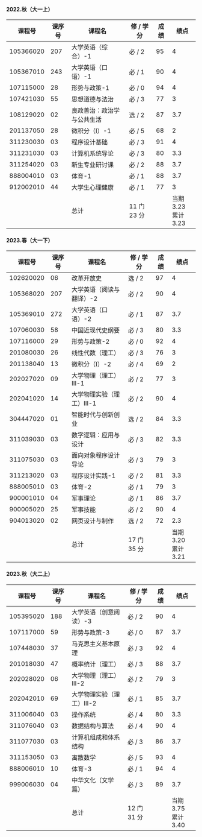 #### 2022.秋（大一上）

| 课程号 | 课序号 | 课程名 | 修 / 学分 | 成绩 | 绩点 |
| ---- | ---- | ---- | ---- | ---- | ---- |
| 105366020 | 207 | 大学英语（综合）-1 | 必 / 2 | 95 | 4 |
| 105367010 | 243 | 大学英语（口语）-1 | 必 / 1 | 90 | 4 |
| 107115000 | 28 | 形势与政策-1 | 必 / 0 | 94 | 4 |
| 107421030 | 55 | 思想道德与法治 | 必 / 3 | 77 | 3 |
| 108129020 | 02 | 良政善治：政治学与公共生活 | 选 / 2 | 87 | 3.7 |
| 201137050 | 28 | 微积分（Ⅰ）-1 | 必 / 5 | 68 | 2 |
| 311230030 | 03 | 程序设计基础 | 必 / 3 | 91 | 4 |
| 311231030 | 03 | 计算机系统导论 | 必 / 3 | 80 | 3.3 |
| 311254020 | 03 | 新生专业研讨课 | 必 / 2 | 88 | 3.7 |
| 888004010 | 03 | 体育-1 | 必 / 1 | 88 | 3.7 |
| 912002010 | 44 | 大学生心理健康 | 必 / 1 | 77 | 3 |
|  |  | 总计 | 11 门 23 分 |  | 当期 3.23<br>累计 3.23<br> |

#### 2023.春（大一下）

| 课程号       | 课序号 | 课程名           | 修 / 学分    | 成绩  | 绩点                 |
| --------- | --- | ------------- | --------- | --- | ------------------ |
| 102620020 | 06  | 改革开放史         | 选 / 2     | 97  | 4                  |
| 105368020 | 207 | 大学英语（阅读与翻译）-2 | 必 / 2     | 90  | 4                  |
| 105369010 | 272 | 大学英语（口语）-2    | 必 / 1     | 87  | 3.7                |
| 107060030 | 58  | 中国近现代史纲要      | 必 / 3     | 80  | 3.3                |
| 107116000 | 29  | 形势与政策-2       | 必 / 0     | 92  | 4                  |
| 201080030 | 26  | 线性代数（理工）      | 必 / 3     | 76  | 3                  |
| 201138040 | 13  | 微积分（Ⅰ）-2      | 必 / 4     | 69  | 2                  |
| 202027020 | 09  | 大学物理（理工）Ⅲ-1   | 必 / 2     | 77  | 3                  |
| 202041020 | 14  | 大学物理实验（理工）Ⅲ-1 | 必 / 2     | 90  | 4                  |
| 304447020 | 01  | 智能时代与创新创业     | 选 / 2     | 84  | 3.3                |
| 311039030 | 03  | 数字逻辑：应用与设计    | 必 / 3     | 82  | 3.3                |
| 311075030 | 03  | 面向对象程序设计导论    | 必 / 3     | 79  | 3                  |
| 311213020 | 03  | 程序设计实践-1      | 必 / 2     | 81  | 3.3                |
| 888005010 | 03  | 体育-2          | 必 / 1     | 79  | 3                  |
| 900001010 | 04  | 军事理论          | 必 / 1     | 86  | 3.7                |
| 900005020 | 25  | 军事技能          | 必 / 2     | 90  | 4                  |
| 904013020 | 02  | 网页设计与制作       | 选 / 2     | 72  | 2.3                |
|           |     | 总计            | 17 门 35 分 |     | 当期 3.20<br>累计 3.21 |

#### 2023.秋（大二上）

| 课程号       | 课序号 | 课程名           | 修 / 学分    | 成绩  | 绩点                 |
| --------- | --- | ------------- | --------- | --- | ------------------ |
| 105395020 | 188 | 大学英语（创意阅读）-3  | 必 / 2     | 90  | 4                  |
| 107117000 | 59  | 形势与政策-3       | 必 / 0     | 87  | 3.7                |
| 107448030 | 37  | 马克思主义基本原理     | 必 / 3     | 92  | 4                  |
| 201018030 | 47  | 概率统计（理工）      | 必 / 3     | 88  | 3.7                |
| 202028020 | 06  | 大学物理（理工）Ⅲ-2   | 必 / 2     | 79  | 3                  |
| 202042010 | 69  | 大学物理实验（理工）Ⅲ-2 | 必 / 1     | 85  | 3.7                |
| 311006040 | 03  | 操作系统          | 必 / 4     | 80  | 3.3                |
| 311076040 | 03  | 数据结构与算法       | 必 / 4     | 90  | 4                  |
| 311077030 | 03  | 计算机组成和体系结构    | 必 / 3     | 86  | 3.7                |
| 311153050 | 03  | 离散数学          | 必 / 5     | 93  | 4                  |
| 888006010 | 10  | 体育-3          | 必 / 1     | 94  | 4                  |
| 999006030 | 04  | 中华文化（文学篇）     | 必 / 3     | 89  | 3.7                |
|           |     | 总计            | 12 门 31 分 |     | 当期 3.75<br>累计 3.40 |
